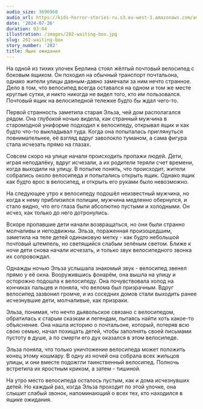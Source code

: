 ```yaml
---
audio_size: 3696960
audio_url: https://kids-horror-stories-ru.s3.eu-west-1.amazonaws.com/audio/202-waiting-box.mp3
date: '2024-07-26'
duration: 03:04
illustration: /images/202-waiting-box.jpg
slug: 202-waiting-box
story_number: '202'
title: Ящик ожидания
---
```


На одной из тихих улочек Берлина стоял жёлтый почтовый велосипед с боковым ящиком. Он походил на обычный транспорт почтальона, однако жители улицы давным-давно замечали за ним нечто странное. Дело в том, что велосипед всегда оставался на одном и том же месте круглые сутки, и никто никогда не видел того, кто им пользовался. Почтовый ящик на велосипедной тележке будто бы ждал чего-то.

Первой странность заметила старая Эльза, чей дом располагался рядом. Она глубокой ночью видела, как странный мужчина в старомодной униформе подходил к велосипеду, открывал ящик и как будто что-то выкладывал туда. Когда она попыталась приглянуться повнимательнее, её взгляд вдруг заволокло туманом, а сама фигура стала исчезать прямо на глазах.

Совсем скоро на улице начали происходить пропажи людей. Дети, играя неподалёку, вдруг исчезали, а их родители теряли счет времени, когда выходили на улицу. В попытке понять, что происходит, жители собрались около велосипеда и попытались открыть ящик. Однако ящик как будто врос в велосипед, и открыть его руками было невозможно.

На следующее утро к велосипеду подошёл неизвестный мужчина, но когда к нему приблизился полиции, мужчина медленно обернулся, и стало видно, что его глаза были абсолютно пустыми и холодными. Он исчез, как только до него дотронулись.

Вскоре пропавшие дети начали возвращаться, но они были странно молчаливы и неподвижны. Эльза, пораженная произошедшим, заметила на теле детей одинаковую метку - как будто небольшой почтовый штемпель, но светящийся слабым зелёным светом. Ближе к ночи дети снова начали исчезать, и только звук велосипедного звонка их сопровождал.

Однажды ночью Эльза услышала знакомый звук - велосипед звенел прямо у её окна. Вооружившись фонарём, она вышла на улицу и осторожно подошла к велосипеду. Она почувствовала холод на кончиках пальцев и поняла, что велома был призрачным. Вдруг велосипед зазвонил громче, и из соседних домов стали выходить ранее исчезнувшие дети, молчаливые, как призраки.

Эльза, понимая, что нечто дьявольское связано с велосипедом, обратилась к старым сказкам и легендам, пытаясь найти хоть какое-то объяснение. Она нашла историю о почтальоне, который, потеряв всю свою семью, начал похищать детей, чтобы заполнять своей письмами пустоту в душе, а по смерти его дух оказался в этом велосипеде.

Эльза поняла, что только уничтожение велосипеда может положить конец этому кошмару. В одну из ночей она собрала всех жильцов улицы, и они вместе подожгли таинственный велосипед. Полночь встретила их яростным криком, а затем - тишиной.

На утро место велосипеда осталось пустым, как и дома исчезнувших детей. Но каждый раз, когда Эльза проходит по этой улочке, она слышит слабый звонок, напоминающий о всех тех, кто находился в ящике ожидания.